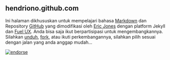## hendriono.github.com

Ini halaman dikhususkan untuk mempelajari bahasa [Markdown](http://daringfireball.net/projects/markdown/syntax) dan Repository [GitHub](http://github.com) yang dimodifikasi oleh [Eric Jones](http://erjjones.github.com/) dengan platform Jekyll dan [Fuel UX](http://exacttarget.github.com/fuelux/). Anda bisa saja ikut berpartisipasi untuk mengembangkannya. Silahkan [unduh](https://github.com/hendriono/hendriono.github.com/archive/master.zip), [fork](https://github.com/hendriono/hendriono.github.com/fork), atau ikuti perkembangannya, silahkan pilih sesuai dengan jalan yang anda anggap mudah...

[![endorse](http://api.coderwall.com/hendriono/endorsecount.png)](http://coderwall.com/hendriono)